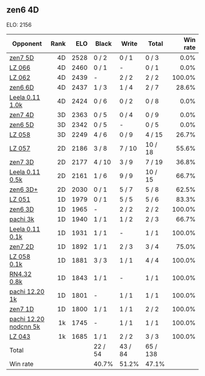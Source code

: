 ## zen6 4D ##

ELO: 2156

Opponent | Rank | ELO | Black | Write | Total | Win rate
---------|-----:|----:|-------|-------|-------|-------:
[zen7 5D](zen7%205D.md) | 4D | 2528 | 0 / 2 | 0 / 1 | 0 / 3 | 0.0%
[LZ 066](LZ%20066.md) | 4D | 2460 | 0 / 1 | - | 0 / 1 | 0.0%
[LZ 062](LZ%20062.md) | 4D | 2439 | - | 2 / 2 | 2 / 2 | 100.0%
[zen6 6D](zen6%206D.md) | 4D | 2437 | 1 / 3 | 1 / 4 | 2 / 7 | 28.6%
[Leela 0.11 1.0k](Leela%200.11%201.0k.md) | 4D | 2424 | 0 / 6 | 0 / 2 | 0 / 8 | 0.0%
[zen7 4D](zen7%204D.md) | 3D | 2363 | 0 / 5 | 0 / 4 | 0 / 9 | 0.0%
[zen6 5D](zen6%205D.md) | 3D | 2342 | 0 / 5 | - | 0 / 5 | 0.0%
[LZ 058](LZ%20058.md) | 3D | 2249 | 4 / 6 | 0 / 9 | 4 / 15 | 26.7%
[LZ 057](LZ%20057.md) | 2D | 2186 | 3 / 8 | 7 / 10 | 10 / 18 | 55.6%
[zen7 3D](zen7%203D.md) | 2D | 2177 | 4 / 10 | 3 / 9 | 7 / 19 | 36.8%
[Leela 0.11 0.5k](Leela%200.11%200.5k.md) | 2D | 2161 | 1 / 6 | 9 / 9 | 10 / 15 | 66.7%
[zen6 3D+](zen6%203D+.md) | 2D | 2030 | 0 / 1 | 5 / 7 | 5 / 8 | 62.5%
[LZ 051](LZ%20051.md) | 1D | 1979 | 0 / 1 | 5 / 5 | 5 / 6 | 83.3%
[zen6 3D](zen6%203D.md) | 1D | 1965 | - | 2 / 2 | 2 / 2 | 100.0%
[pachi 3k](pachi%203k.md) | 1D | 1940 | 1 / 1 | 1 / 2 | 2 / 3 | 66.7%
[Leela 0.11 0.1k](Leela%200.11%200.1k.md) | 1D | 1931 | 1 / 1 | - | 1 / 1 | 100.0%
[zen7 2D](zen7%202D.md) | 1D | 1892 | 1 / 1 | 2 / 3 | 3 / 4 | 75.0%
[LZ 058 0.1k](LZ%20058%200.1k.md) | 1D | 1881 | 3 / 3 | 1 / 1 | 4 / 4 | 100.0%
[RN4.32 0.8k](RN4.32%200.8k.md) | 1D | 1843 | 1 / 1 | - | 1 / 1 | 100.0%
[pachi 12.20 1k](pachi%2012.20%201k.md) | 1D | 1801 | - | 1 / 1 | 1 / 1 | 100.0%
[zen7 1D](zen7%201D.md) | 1D | 1800 | 1 / 1 | 1 / 1 | 2 / 2 | 100.0%
[pachi 12.20 nodcnn 5k](pachi%2012.20%20nodcnn%205k.md) | 1k | 1745 | - | 1 / 1 | 1 / 1 | 100.0%
[LZ 043](LZ%20043.md) | 1k | 1685 | 1 / 1 | 2 / 2 | 3 / 3 | 100.0%
Total | | | 22 / 54 | 43 / 84 | 65 / 138 | 
Win rate| | | 40.7% | 51.2% | 47.1% | 
